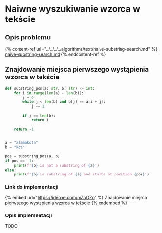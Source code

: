 # Naiwne wyszukiwanie wzorca w tekście

## Opis problemu

{% content-ref url="../../../../algorithms/text/naive-substring-search.md" %}
[naive-substring-search.md](../../../../algorithms/text/naive-substring-search.md)
{% endcontent-ref %}

## Znajdowanie miejsca pierwszego wystąpienia wzorca w tekście 

```python
def substring_pos(a: str, b: str) -> int:
    for i in range(len(a) - len(b)):
        j = 0
        while j < len(b) and b[j] == a[i + j]:
            j += 1
 
        if j == len(b):
            return i
 
    return -1
 
 
a = "alamakota"
b = "kot"
 
pos = substring_pos(a, b)
if pos == -1:
    print(f'{b} is not a substring of {a}')
else:
    print(f'{b} is substring of {a} and starts at position {pos}')
```

### Link do implementacji

{% embed url="https://ideone.com/mZaOZo" %}
Znajdowanie miejsca pierwszego wystąpienia wzorca w tekście
{% endembed %}

### Opis implementacji

TODO
